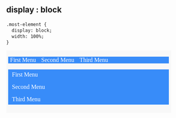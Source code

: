 ##  display : block

```
.most-element {
  display: block;
  width: 100%;
}
```

![](images/display-block.png) <!-- .element: class="fragment" data-fragment-index="1" -->
